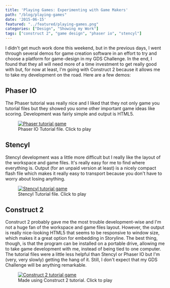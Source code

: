 ```yaml
---
title: 'Playing Games: Experimenting with Game Makers'
path: "/blog/playing-games"
date: '2015-06-15'
featured: "../featured/playing-games.png"
categories: ["Design", "Showing my Work"]
tags: ["construct 2", "game design", "phaser io", "stencyl"]
---
```


I didn't get much work done this weekend, but in the previous days, I went through several demos for game creation software in an effort to try and choose a platform for game-design in my GDS Challenge. In the end, I found that they all will need more of a time investment to get really good with but, for now at least, I'm going with Construct 2 because it allows me to take my development on the road. Here are a few demos:

## Phaser IO

The Phaser tutorial was really nice and I liked that they not only game you tutorial files but they showed you some other important game ideas like scoring. Development was fairly simple and output is HTML5.

<figure>
  <a href="http://www.knanthony.com/showcase/gamedev/phaser/index.html" target="blank">
    <img
    sizes="(max-width: 810px) 100vw, 810px"
    srcset="http://res.cloudinary.com/dhdaswa6t/image/upload/f_auto,q_60,w_203/v1530396697/blog/PhaserIOtutorial.png 203w,
            http://res.cloudinary.com/dhdaswa6t/image/upload/f_auto,q_60,w_405/v1530396697/blog/PhaserIOtutorial.png 405w,
            http://res.cloudinary.com/dhdaswa6t/image/upload/f_auto,q_60,w_810/v1530396697/blog/PhaserIOtutorial.png 810w,
            http://res.cloudinary.com/dhdaswa6t/image/upload/f_auto,q_60,w_1215/v1530396697/blog/PhaserIOtutorial.png 1215w"
    src="http://res.cloudinary.com/dhdaswa6t/image/upload/f_auto,q_60,w_810/v1530396697/blog/PhaserIOtutorial.png"
    alt="Phaser tutorial game" />
  </a>
  <figcaption>Phaser IO Tutorial file. Click to play</figcaption>
</figure>

## Stencyl

Stencyl development was a little more difficult but I really like the layout of the workspace and game files. It's really easy for me to find where everything is. Output (for an unpaid version at least) is a nicely compact flash file which makes it really easy to transport because you don't have to worry about losing anything.

<figure>
  <a href="http://www.knanthony.com/showcase/gamedev/stencyl/CrashCourseGame.swf" target="blank">
    <img
    sizes="(max-width: 810px) 100vw, 810px"
    srcset="http://res.cloudinary.com/dhdaswa6t/image/upload/f_auto,q_60,w_203/v1530396697/blog/Stencyltutorial.png 203w,
            http://res.cloudinary.com/dhdaswa6t/image/upload/f_auto,q_60,w_405/v1530396697/blog/Stencyltutorial.png 405w,
            http://res.cloudinary.com/dhdaswa6t/image/upload/f_auto,q_60,w_810/v1530396697/blog/Stencyltutorial.png 810w,
            http://res.cloudinary.com/dhdaswa6t/image/upload/f_auto,q_60,w_1215/v1530396697/blog/Stencyltutorial.png 1215w"
    src="http://res.cloudinary.com/dhdaswa6t/image/upload/f_auto,q_60,w_810/v1530396697/blog/Stencyltutorial.png"
    alt="Stencyl tutorial game" />
  </a>
  <figcaption>Stencyl Tutorial file. Click to play</figcaption>
</figure>

## Construct 2

Construct 2 probably gave me the most trouble development-wise and I'm not a huge fan of the workspace and game files layout. However, the output is really nice-looking HTML5 that seems to be responsive to window size, which makes it a great option for embedding in Storyline. The best thing, though, is that the program can be installed on a portable drive, allowing me to take game development with me, instead of being tied to one computer. The tutorial files were a little less helpful than Stencyl or Phaser IO but I'm (very, very slowly) getting the hang of it. Still, I don't expect that my GDS Challenge will be anything remarkable.

<figure>
  <a href="http://knanthony.com/showcase/gamedev/construct2/index.html" target="blank">
    <img
    sizes="(max-width: 810px) 100vw, 810px"
    srcset="http://res.cloudinary.com/dhdaswa6t/image/upload/f_auto,q_60,w_203/v1530396697/blog/construct2tutorial.png 203w,
            http://res.cloudinary.com/dhdaswa6t/image/upload/f_auto,q_60,w_405/v1530396697/blog/construct2tutorial.png 405w,
            http://res.cloudinary.com/dhdaswa6t/image/upload/f_auto,q_60,w_810/v1530396697/blog/construct2tutorial.png 810w,
            http://res.cloudinary.com/dhdaswa6t/image/upload/f_auto,q_60,w_1215/v1530396697/blog/construct2tutorial.png 1215w"
    src="http://res.cloudinary.com/dhdaswa6t/image/upload/f_auto,q_60,w_810/v1530396697/blog/construct2tutorial.png"
     alt="Construct 2 tutorial game" />
  </a>
  <figcaption>Made using Construct 2 tutorial. Click to play</figcaption>
</figure>
